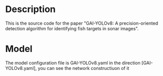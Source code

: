# Description
This is the source code for the paper "GAI-YOLOv8: A precision-oriented detection algorithm for identifying fish targets in sonar images".
# Model
The model configuration file is GAI-YOLOv8.yaml in the direction [GAI-YOLOv8.yaml], you can see the network constructiuon of it
